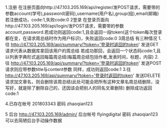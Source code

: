 1.注册 
在注册页面向http://47.103.205.169/api/register/发POST请求，需要带的参数account(学号),password(密码),username(用户名),group(组),email(邮箱) 若注册成功，code:1,失败code:0
2登录
在登录页面向http://47.103.205.169/api/login/发POST请求，需要带的参数account,password.若成功则返回code:1,且会返回一段token(这个token每次登录都在变，在请求周总结时作为用户标识)，失败返回code:0
3周总结
	有三种情况
		1.往 http://47.103.205.169/api/summary/?token='登录时返回的token' 发送GET请求代表从数据库拿回该用户的周总结 若成功那回，会返回一个状态码code:1,且以列表字典形式返回每篇周总结(每篇周总结包括作者,发表时间，标题，内容)
		2.往 http://47.103.205.169/api/summary/?token='登录时返回的token' 发送POST请求则应带参数title与content参数 同样，成功则返回code:1
		3.往 http://47.103.205.169/api/summary/?token='登录时返回的token' 发送DELETE请求加文章名，则会删除该周总结(此处可能会把所有这种文章名周总结删除，没写好，就是除了删除自己的，还因该会把别人的同名文章删除) 删除成功返回code:1


4.已存在帐号 201803343 密码 zhaoqian123 

5 后台 http://47.103.205.169/admin/
后台帐号 flyingdigital
密码 zhaoqian123
可以去简陋后台手动操作数据